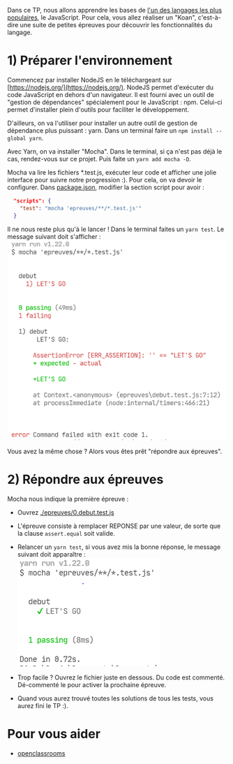 Dans ce TP, nous allons apprendre les bases de [l'un des langages les plus populaires](https://pypl.github.io/PYPL.html), le JavaScript. Pour cela, vous allez réaliser un "Koan", c'est-à-dire une suite de petites épreuves pour découvrir les fonctionnalités du langage.


# 1) Préparer l'environnement

Commencez par installer NodeJS en le téléchargeant sur [https://nodejs.org/](https://nodejs.org/). NodeJS permet d'exécuter du code JavaScript en dehors d'un navigateur. Il est fourni avec un outil de "gestion de dépendances" spécialement pour le JavaScript : npm. Celui-ci permet d'installer plein d'outils pour faciliter le développement.

D'ailleurs, on va l'utiliser pour installer un autre outil de gestion de dépendance plus puissant : yarn. Dans un terminal faire un `npm install --global yarn`.

Avec Yarn, on va installer "Mocha". Dans le terminal, si ça n'est pas déjà le cas, rendez-vous sur ce projet. Puis faite un `yarn add mocha -D`.

Mocha va lire les fichiers *.test.js, exécuter leur code et afficher une jolie interface pour suivre notre progression :). Pour cela, on va devoir le configurer. Dans [package.json](./package.json), modifier la section script pour avoir :
```json
  "scripts": {
    "test": "mocha 'epreuves/**/*.test.js'"
  } 
```

Il ne nous reste plus qu'à le lancer ! Dans le terminal faites un `yarn test`. Le message suivant doit s'afficher :
![message mocha](./step0.PNG)
  
Vous avez la même chose ? Alors vous êtes prêt "répondre aux épreuves".

# 2) Répondre aux épreuves

Mocha nous indique la première épreuve :
- Ouvrez [./epreuves/0.debut.test.js](./epreuves/0.debut.test.js)
- L'épreuve consiste à remplacer REPONSE par une valeur, de sorte que la clause `assert.equal` soit valide.
- Relancer un `yarn test`, si vous avez mis la bonne réponse, le message suivant doit apparaître :
![step1](./step1.PNG)

- Trop facile ? Ouvrez le fichier juste en dessous. Du code est commenté. Dé-commenté le pour activer la prochaine épreuve.
- Quand vous aurez trouvé toutes les solutions de tous les tests, vous aurez fini le TP :).


# Pour vous aider
- [openclassrooms](https://openclassrooms.com/fr/courses/6175841-apprenez-a-programmer-avec-javascript)
